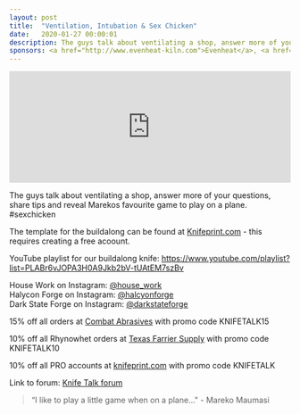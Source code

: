 ```yaml
---
layout: post
title:  "Ventilation, Intubation & Sex Chicken"
date:   2020-01-27 00:00:01
description: The guys talk about ventilating a shop, answer more of your questions, share tips and reveal Marekos favourite game to play on a plane. 
sponsors: <a href="http://www.evenheat-kiln.com">Evenheat</a>, <a href="http://www.combatabrasives.com">Combat Abrasives</a>, <a href="https://www.indasa-abrasives.com">IndasaUSA</a>, <a href="http://www.knifeprint.com">Knifeprint</a> and <a href="http://www.texasfarriersupply.com">Texas Farrier Supply</a>.
---
```

                
<iframe height="200px" width="100%" frameborder="no" scrolling="no" seamless src="https://player.simplecast.com/2ecd9e3a-efa5-460f-9be0-8aa4fd262609?dark=false"></iframe>

The guys talk about ventilating a shop, answer more of your questions, share tips and reveal Marekos favourite game to play on a plane. #sexchicken 

The template for the buildalong can be found at <a href="https://knifeprint.com/load-project/22403"> Knifeprint.com</a> - this requires creating a free acoount.  

YouTube playlist for our buildalong knife: <a href="https://www.youtube.com/playlist?list=PLABr6vJOPA3H0A9Jkb2bV-tUAtEM7szBv">https://www.youtube.com/playlist?list=PLABr6vJOPA3H0A9Jkb2bV-tUAtEM7szBv</a>    
  

House Work on Instagram: <a href="https://instagram.com/hose_work">@house_work</a>  
Halycon Forge on Instagram: <a href="https://instagram.com/halcyonforge">@halcyonforge</a>  
Dark State Forge on Instagram: <a href="https://instagram.com/darkstateforge">@darkstateforge </a>







      

            
  













  
15% off all orders at  <a href="http://www.combatabrasives.com">Combat Abrasives</a> with promo code KNIFETALK15

10% off all Rhynowhet orders at  <a href="http://www.texasfarriersupply.com">Texas Farrier Supply</a> with promo code KNIFETALK10  

10% off all PRO accounts at <a href="http://www.knifeprint.com">knifeprint.com</a> with promo code KNIFETALK
 

   
  

Link to forum: <a href="http://forum.knifetalk.net">Knife Talk forum</a>




 


<blockquote class="largeQuote">“I like to play a little game when on a plane..." - Mareko Maumasi</blockquote>



